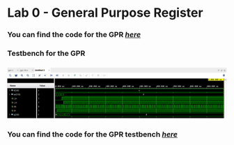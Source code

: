 # Lab 0 - General Purpose Register

### You can find the code for the GPR [*here*](https://github.com/fctanglao/ComputerArchitectureLabs/blob/main/Lab%200/gpr.v)

### Testbench for the GPR
### ![Testbench](https://github.com/fctanglao/ComputerArchitectureLabs/blob/main/Lab%200/gpr%20testbench.png)
### You can find the code for the GPR testbench [*here*](https://github.com/fctanglao/ComputerArchitectureLabs/blob/main/Lab%200/gpr_tb.v)

